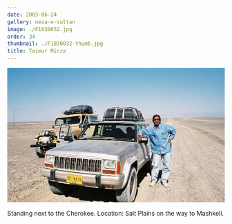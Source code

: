 ```yaml
---
date: 2003-06-24
gallery: neza-e-sultan
image: ./F1030032.jpg
order: 34
thumbnail: ./F1030032-thumb.jpg
title: Taimur Mirza
---
```


![Taimur Mirza](./F1030032.jpg)

Standing next to the Cherokee. Location: Salt Plains on the way to Mashkell.